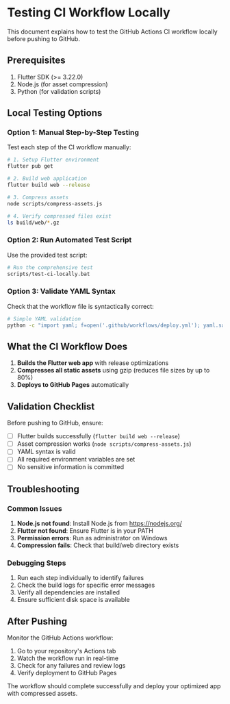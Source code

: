 # Testing CI Workflow Locally

This document explains how to test the GitHub Actions CI workflow locally before pushing to GitHub.

## Prerequisites

1. Flutter SDK (>= 3.22.0)
2. Node.js (for asset compression)
3. Python (for validation scripts)

## Local Testing Options

### Option 1: Manual Step-by-Step Testing

Test each step of the CI workflow manually:

```bash
# 1. Setup Flutter environment
flutter pub get

# 2. Build web application
flutter build web --release

# 3. Compress assets
node scripts/compress-assets.js

# 4. Verify compressed files exist
ls build/web/*.gz
```

### Option 2: Run Automated Test Script

Use the provided test script:

```bash
# Run the comprehensive test
scripts/test-ci-locally.bat
```

### Option 3: Validate YAML Syntax

Check that the workflow file is syntactically correct:

```bash
# Simple YAML validation
python -c "import yaml; f=open('.github/workflows/deploy.yml'); yaml.safe_load(f); print('YAML is valid')"
```

## What the CI Workflow Does

1. **Builds the Flutter web app** with release optimizations
2. **Compresses all static assets** using gzip (reduces file sizes by up to 80%)
3. **Deploys to GitHub Pages** automatically

## Validation Checklist

Before pushing to GitHub, ensure:

- [ ] Flutter builds successfully (`flutter build web --release`)
- [ ] Asset compression works (`node scripts/compress-assets.js`)
- [ ] YAML syntax is valid
- [ ] All required environment variables are set
- [ ] No sensitive information is committed

## Troubleshooting

### Common Issues

1. **Node.js not found**: Install Node.js from https://nodejs.org/
2. **Flutter not found**: Ensure Flutter is in your PATH
3. **Permission errors**: Run as administrator on Windows
4. **Compression fails**: Check that build/web directory exists

### Debugging Steps

1. Run each step individually to identify failures
2. Check the build logs for specific error messages
3. Verify all dependencies are installed
4. Ensure sufficient disk space is available

## After Pushing

Monitor the GitHub Actions workflow:

1. Go to your repository's Actions tab
2. Watch the workflow run in real-time
3. Check for any failures and review logs
4. Verify deployment to GitHub Pages

The workflow should complete successfully and deploy your optimized app with compressed assets.